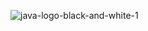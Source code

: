 

                                




![java-logo-black-and-white-1](https://github.com/svetlanasieber/svetlanasieber/assets/135451084/2b2317ed-abd3-4344-a758-6559ee9c8880)









